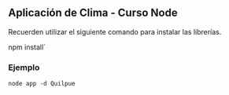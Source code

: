 ## Aplicación de Clima - Curso Node

Recuerden utilizar el siguiente comando para instalar las librerías.

npm install`

### Ejemplo
`node app -d Quilpue`
